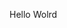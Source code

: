 Hello Wolrd



























































































































































































































































































































































































































































































































































































































































































































































































































































































































































































































































































































































































































































































































































































































































































































































































































































































































































































































































































































































































































































































































































































































































































































































































































































